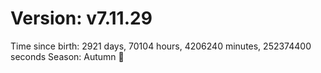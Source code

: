 # Version: v7.11.29
Time since birth: 2921 days, 70104 hours, 4206240 minutes, 252374400 seconds
Season: Autumn 🍁

